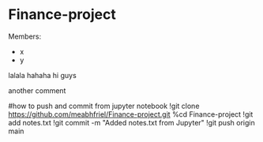 # Finance-project

Members:
- x
- y

lalala
hahaha
hi guys

another comment


#how to push and commit from jupyter notebook 
!git clone https://github.com/meabhfriel/Finance-project.git
%cd Finance-project
!git add notes.txt
!git commit -m "Added notes.txt from Jupyter"
!git push origin main
